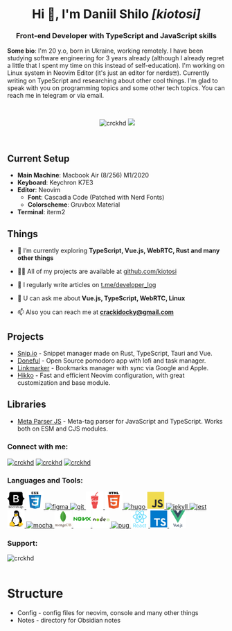 <h1 align="center">Hi 👋, I'm Daniil Shilo <em>[kiotosi]</em></h1>
<h3 align="center">Front-end Developer with TypeScript and JavaScript skills</h3>

**Some bio**: I'm 20 y.o, born in Ukraine, working remotely. I have been studying software engineering for 3 years already (although I already regret a little that I spent my time on this instead of self-education). I'm working on Linux system in Neovim Editor (it's just an editor for nerds🤓). Currently writing on TypeScript and researching about other cool things. I'm glad to speak with you on programming topics and some other tech topics. You can reach me in telegram or via email.

<br>

<p align="center">
<img src="https://www.codewars.com/users/crackidocky/badges/micro" alt=""/>
<img src="https://komarev.com/ghpvc/?username=crckhd&label=Views&color=43de70&style=flat" alt="crckhd" />
<img src="https://img.shields.io/badge/dynamic/json?style=flat&labelColor=black&color=%23ffa116&label=Solved&query=solvedOverTotal&url=https%3A%2F%2Fleetcode-badge.vercel.app%2Fapi%2Fusers%2Fcrackidocky&logo=leetcode&logoColor=green" />
</p>

<p align="center">
<img src="https://github-readme-stats.vercel.app/api?username=kiotosi" alt="">
</p>

## Current Setup
* **Main Machine**: Macbook Air (8/256) M1/2020
* **Keyboard**: Keychron K7E3
* **Editor**: Neovim
  * **Font**: Cascadia Code (Patched with Nerd Fonts)
  * **Colorscheme**: Gruvbox Material
* **Terminal**: iterm2

## Things

- 🌱 I’m currently exploring **TypeScript, Vue.js, WebRTC, Rust and many other things**

- 👨‍💻 All of my projects are available at [github.com/kiotosi](https://github.com/kiotosi)

- 📝 I regularly write articles on [t.me/developer_log](https://t.me/developer_log)

- 💬 U can ask me about **Vue.js, TypeScript, WebRTC, Linux**

- 📫 Also you can reach me at **crackidocky@gmail.com**

## Projects
- [Snip.io](https://github.com/crackidocky/snip.io) - Snippet manager made on Rust, TypeScript, Tauri and Vue.
- [Doneful](https://github.com/crackidocky/doneful) - Open Source pomodoro app with lofi and task manager.
- [Linkmarker](https://github.com/crackidocky/linkmarker) - Bookmarks manager with sync via Google and Apple.
- [Hikko](https://github.com/crackidocky/hikko) - Fast and efficient Neovim configuration, with great customization and base module.

## Libraries
- [Meta Parser JS](https://github.com/crackidocky/meta-parser) - Meta-tag parser for JavaScript and TypeScript. Works both on ESM and CJS modules.

<h3 align="left">Connect with me:</h3>
<p align="left">
<a href="https://codepen.io/crckhd" target="blank"><img align="center" src="https://raw.githubusercontent.com/rahuldkjain/github-profile-readme-generator/master/src/images/icons/Social/codepen.svg" alt="crckhd" height="30" width="40" /></a>
<a href="https://instagram.com/crckhd" target="blank"><img align="center" src="https://raw.githubusercontent.com/rahuldkjain/github-profile-readme-generator/master/src/images/icons/Social/instagram.svg" alt="crckhd" height="30" width="40" /></a>
<a href="https://www.leetcode.com/crckhd" target="blank"><img align="center" src="https://raw.githubusercontent.com/rahuldkjain/github-profile-readme-generator/master/src/images/icons/Social/leet-code.svg" alt="crckhd" height="30" width="40" /></a>
</p>

<h3 align="left">Languages and Tools:</h3>
<p align="left"> <a href="https://getbootstrap.com" target="_blank" rel="noreferrer"> <img src="https://raw.githubusercontent.com/devicons/devicon/master/icons/bootstrap/bootstrap-plain-wordmark.svg" alt="bootstrap" width="40" height="40"/> </a> <a href="https://www.w3schools.com/css/" target="_blank" rel="noreferrer"> <img src="https://raw.githubusercontent.com/devicons/devicon/master/icons/css3/css3-original-wordmark.svg" alt="css3" width="40" height="40"/> </a> <a href="https://www.figma.com/" target="_blank" rel="noreferrer"> <img src="https://www.vectorlogo.zone/logos/figma/figma-icon.svg" alt="figma" width="40" height="40"/> </a> <a href="https://git-scm.com/" target="_blank" rel="noreferrer"> <img src="https://www.vectorlogo.zone/logos/git-scm/git-scm-icon.svg" alt="git" width="40" height="40"/> </a> <a href="https://gulpjs.com" target="_blank" rel="noreferrer"> <img src="https://raw.githubusercontent.com/devicons/devicon/master/icons/gulp/gulp-plain.svg" alt="gulp" width="40" height="40"/> </a> <a href="https://www.w3.org/html/" target="_blank" rel="noreferrer"> <img src="https://raw.githubusercontent.com/devicons/devicon/master/icons/html5/html5-original-wordmark.svg" alt="html5" width="40" height="40"/> </a> <a href="https://gohugo.io/" target="_blank" rel="noreferrer"> <img src="https://api.iconify.design/logos-hugo.svg" alt="hugo" width="40" height="40"/> </a> <a href="https://developer.mozilla.org/en-US/docs/Web/JavaScript" target="_blank" rel="noreferrer"> <img src="https://raw.githubusercontent.com/devicons/devicon/master/icons/javascript/javascript-original.svg" alt="javascript" width="40" height="40"/> </a> <a href="https://jekyllrb.com/" target="_blank" rel="noreferrer"> <img src="https://www.vectorlogo.zone/logos/jekyllrb/jekyllrb-icon.svg" alt="jekyll" width="40" height="40"/> </a> <a href="https://jestjs.io" target="_blank" rel="noreferrer"> <img src="https://www.vectorlogo.zone/logos/jestjsio/jestjsio-icon.svg" alt="jest" width="40" height="40"/> </a> <a href="https://www.linux.org/" target="_blank" rel="noreferrer"> <img src="https://raw.githubusercontent.com/devicons/devicon/master/icons/linux/linux-original.svg" alt="linux" width="40" height="40"/> </a> <a href="https://mochajs.org" target="_blank" rel="noreferrer"> <img src="https://www.vectorlogo.zone/logos/mochajs/mochajs-icon.svg" alt="mocha" width="40" height="40"/> </a> <a href="https://www.mongodb.com/" target="_blank" rel="noreferrer"> <img src="https://raw.githubusercontent.com/devicons/devicon/master/icons/mongodb/mongodb-original-wordmark.svg" alt="mongodb" width="40" height="40"/> </a> <a href="https://www.nginx.com" target="_blank" rel="noreferrer"> <img src="https://raw.githubusercontent.com/devicons/devicon/master/icons/nginx/nginx-original.svg" alt="nginx" width="40" height="40"/> </a> <a href="https://nodejs.org" target="_blank" rel="noreferrer"> <img src="https://raw.githubusercontent.com/devicons/devicon/master/icons/nodejs/nodejs-original-wordmark.svg" alt="nodejs" width="40" height="40"/> </a> <a href="https://pugjs.org" target="_blank" rel="noreferrer"> <img src="https://cdn.worldvectorlogo.com/logos/pug.svg" alt="pug" width="40" height="40"/> </a> <a href="https://reactjs.org/" target="_blank" rel="noreferrer"> <img src="https://raw.githubusercontent.com/devicons/devicon/master/icons/react/react-original-wordmark.svg" alt="react" width="40" height="40"/> </a> <a href="https://www.typescriptlang.org/" target="_blank" rel="noreferrer"> <img src="https://raw.githubusercontent.com/devicons/devicon/master/icons/typescript/typescript-original.svg" alt="typescript" width="40" height="40"/> </a> <a href="https://vuejs.org/" target="_blank" rel="noreferrer"> <img src="https://raw.githubusercontent.com/devicons/devicon/master/icons/vuejs/vuejs-original-wordmark.svg" alt="vuejs" width="40" height="40"/> </a> </p>

<h3 align="left">Support:</h3>
<p><a href="https://ko-fi.com/crckhd"> <img align="left" src="https://cdn.ko-fi.com/cdn/kofi3.png?v=3" height="50" width="210" alt="crckhd" /></a></p><br><br>

# Structure

* Config - config files for neovim, console and many other things
* Notes - directory for Obsidian notes
